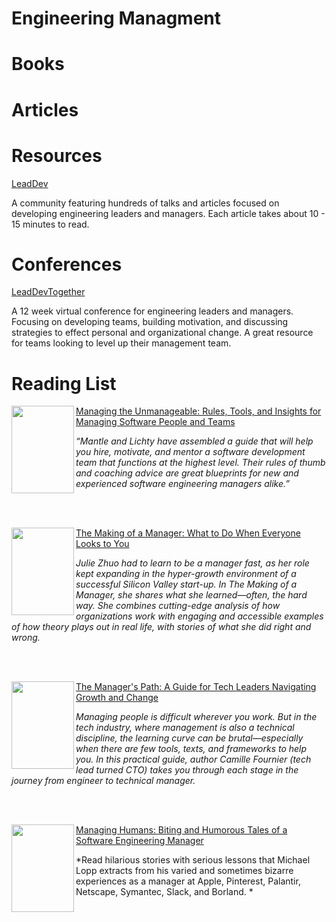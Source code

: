 # Engineering Managment

# Books


# Articles

# Resources
[LeadDev](https://leaddev.com/)

A community featuring hundreds of talks and articles focused on developing engineering leaders and managers. Each article takes about 10 - 15 minutes to read.    


# Conferences

 [LeadDevTogether](https://leaddev.com/events/leaddev-together)
 
 A 12 week virtual conference for engineering leaders and managers. Focusing on developing teams, building motivation, and discussing strategies to effect personal and organizational change. A great resource for teams looking to level up their management team. 
 
# Reading List
<img align="left" src="https://images-na.ssl-images-amazon.com/images/I/515uN5jOO9L._SX386_BO1,204,203,200_.jpg" width="100"  height="140"></img>
[Managing the Unmanageable: Rules, Tools, and Insights for Managing Software People and Teams](https://www.amazon.com/Managing-Unmanageable-Insights-Software-People/dp/032182203X/ref=sr_1_1?s=books&ie=UTF8&qid=1474465952&sr=1-1&keywords=managing+the+unmanageable)

*“Mantle and Lichty have assembled a guide that will help you hire, motivate, and mentor a software development team that functions at the highest level. Their rules of thumb and coaching advice are great blueprints for new and experienced software engineering managers alike.”*

<br/>
<br/>

<img align="left" src="https://images-na.ssl-images-amazon.com/images/I/41SKhBKxy9L._SX329_BO1,204,203,200_.jpg" width="100" height="140"></img>
[The Making of a Manager: What to Do When Everyone Looks to You](https://www.amazon.com/Making-Manager-What-Everyone-Looks/dp/0735219567)

*Julie Zhuo had to learn to be a manager fast, as her role kept expanding in the hyper-growth environment of a successful Silicon Valley start-up. In The Making of a Manager, she shares what she learned—often, the hard way. She combines cutting-edge analysis of how organizations work with engaging and accessible examples of how theory plays out in real life, with stories of what she did right and wrong.*

<br/>
<br/>

<img align="left" src="https://images-na.ssl-images-amazon.com/images/I/51BHEtpF4eL._SX331_BO1,204,203,200_.jpg" width="100" height="140"></img>
[The Manager's Path: A Guide for Tech Leaders Navigating Growth and Change]( https://www.amazon.com/Managers-Path-Leaders-Navigating-Growth/dp/1491973897)

*Managing people is difficult wherever you work. But in the tech industry, where management is also a technical discipline, the learning curve can be brutal—especially when there are few tools, texts, and frameworks to help you. In this practical guide, author Camille Fournier (tech lead turned CTO) takes you through each stage in the journey from engineer to technical manager.*

<br/>
<br/>

<img align="left" src="https://images-na.ssl-images-amazon.com/images/I/51iKBuGKQxL._SX328_BO1,204,203,200_.jpg" width="100" height="140"></img>
[Managing Humans: Biting and Humorous Tales of a Software Engineering Manager](https://www.amazon.com/Managing-Humans-Humorous-Software-Engineering/dp/1484221575/ref=as_li_ss_tl?ie=UTF8&qid=1518314123&sr=8-1&keywords=Managing+Humans&linkCode=sl1&tag=vdggroup-20&linkId=471c34c99dc20f08daf92caf575ce4d2)

*Read hilarious stories with serious lessons that Michael Lopp extracts from his varied and sometimes bizarre experiences as a manager at Apple, Pinterest, Palantir, Netscape, Symantec, Slack, and Borland. *
